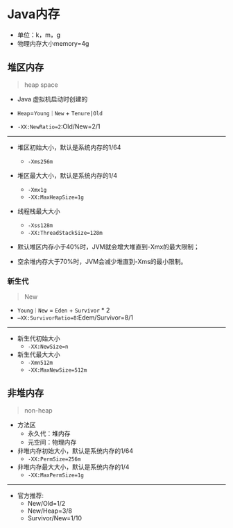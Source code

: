 # Java内存

- 单位：k，m，g
- 物理内存大小memory=4g

## 堆区内存
> heap space
- Java 虚拟机启动时创建的

- `Heap`=`Young｜New` + `Tenure|Old`
- `-XX:NewRatio=2`:Old/New=2/1

---

- 堆区初始大小，默认是系统内存的1/64
    - `-Xms256m`
- 堆区最大大小，默认是系统内存的1/4
    - `-Xmx1g`
    - `-XX:MaxHeapSize=1g`
- 线程栈最大大小
    - `-Xss128m`
    - `-XX:ThreadStackSize=128m`

- 默认堆区内存小于40%时，JVM就会增大堆直到-Xmx的最大限制；

- 空余堆内存大于70%时，JVM会减少堆直到-Xms的最小限制。

### 新生代
> New

- `Young｜New` = `Eden` + `Survivor` * 2
- `–XX:SurvivorRatio=8`:Edem/Survivor=8/1


---
- 新生代初始大小
    - `-XX:NewSize=n`
- 新生代最大大小
    - `-Xmn512m`
    - `-XX:MaxNewSize=512m`








## 非堆内存
> non-heap


- 方法区
    - 永久代：堆内存
    - 元空间：物理内存
- 非堆内存初始大小，默认是系统内存的1/64
    - `-XX:PermSize=256m`
- 非堆内存最大大小，默认是系统内存的1/4
    - `-XX:MaxPermSize=1g`



---


- 官方推荐:
    - New/Old=1/2
    - New/Heap=3/8
    - Survivor/New=1/10